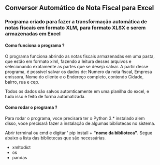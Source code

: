 <h2>Conversor Automático de Nota Fiscal para Excel </h2>
<h3>Programa criado para fazer a transformação automática de notas fiscais em formato XLM, para formato XLSX e serem armazenadas em Excel</h3>

#### Como funciona o programa ?

<p>O programa funciona abrindo as notas fiscais armazenadas em uma pasta, que estão em formato xlml, fazendo a leitura desses arquivos e selecionando exatamente as partes que se deseja salvar. A partir desse programa, é possivel salvar os dados de: Numero da nota fiscal, Empresa emissora, Nome do cliente e o Endereço completo, contendo Cidade, bairro, rua e cep.</p>
Todos os dados são salvos automticamente em uma planilha do excel, e tudo isso é feito de forma automatizada.

<h4> Como rodar o programa ? </h4>
<p>
  Para rodar o programa, voce precisará ter o Python 3.* instalado alem disso, voce precisará fazer a instalação de algumas bibliotecas no sistema.
</p>
<p>
  Abrir terminal ou cmd e digitar ' pip install + <strong>"nome da biblioteca"</strong>. Segue abaixo a lista das bibliotecas que são necessárias.
</p>

* xmltodict
* os
* pandas
